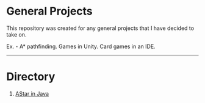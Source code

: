 # General Projects
This repository was created for any general projects that I have decided to take on.

Ex. - A* pathfinding. Games in Unity. Card games in an IDE.

---

# Directory
1. [AStar in Java](/AStar)


